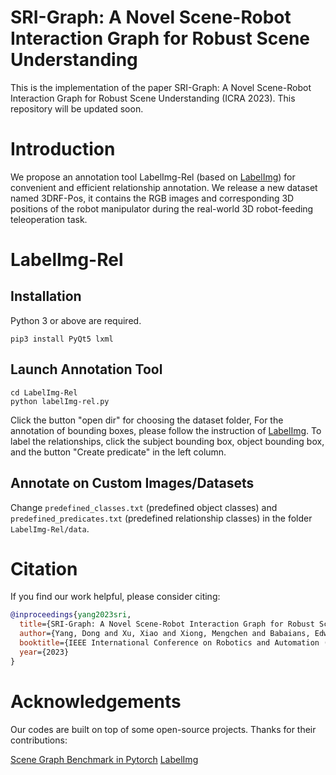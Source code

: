 # SRI-Graph: A Novel Scene-Robot Interaction Graph for Robust Scene Understanding

This is the implementation of the paper SRI-Graph: A Novel Scene-Robot Interaction Graph for Robust Scene Understanding (ICRA 2023). This repository will be updated soon.

# Introduction

We propose an annotation tool LabelImg-Rel (based on [LabelImg](https://github.com/heartexlabs/labelImg)) for convenient and efficient relationship annotation. We release a new dataset named 3DRF-Pos, it contains the RGB images and corresponding 3D positions of the robot manipulator during the real-world 3D robot-feeding teleoperation task.

# LabelImg-Rel

## Installation

Python 3 or above are required.

```
pip3 install PyQt5 lxml
```

## Launch Annotation Tool

```
cd LabelImg-Rel
python labelImg-rel.py
```
Click the button "open dir" for choosing the dataset folder, For the annotation of bounding boxes, please follow the instruction of [LabelImg](https://github.com/heartexlabs/labelImg).
To label the relationships, click the subject bounding box, object bounding box, and the button "Create predicate" in the left column.

## Annotate on Custom Images/Datasets

Change `predefined_classes.txt` (predefined object classes) and `predefined_predicates.txt` (predefined relationship classes) in the folder `LabelImg-Rel/data`.

# Citation

If you find our work helpful, please consider citing:

```bib
@inproceedings{yang2023sri,
  title={SRI-Graph: A Novel Scene-Robot Interaction Graph for Robust Scene Understanding},
  author={Yang, Dong and Xu, Xiao and Xiong, Mengchen and Babaians, Edwin and Steinbach, Eckehard},
  booktitle={IEEE International Conference on Robotics and Automation (ICRA), 2023},
  year={2023}
}
```

# Acknowledgements

Our codes are built on top of some open-source projects. Thanks for their contributions:

[Scene Graph Benchmark in Pytorch](https://github.com/KaihuaTang/Scene-Graph-Benchmark.pytorch)
[LabelImg](https://github.com/heartexlabs/labelImg)
